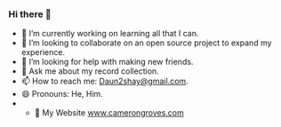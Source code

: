 ### Hi there 👋

- 🔭 I’m currently working on learning all that I can.
- 👯 I’m looking to collaborate on an open source project to expand my experience.
- 🤔 I’m looking for help with making new friends.
- 💬 Ask me about my record collection.
- 📫 How to reach me: Daun2shay@gmail.com.
- 😄 Pronouns: He, Him.
- - 🔗 My Website www.camerongroves.com
